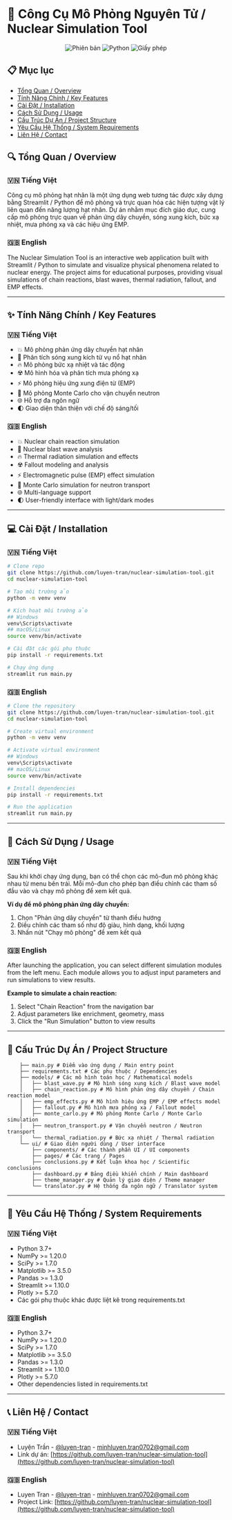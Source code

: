 # 🚀 Công Cụ Mô Phỏng Nguyên Tử / Nuclear Simulation Tool

<p align="center">
  <img src="https://img.shields.io/badge/Version-1.0-blue.svg" alt="Phiên bản"/>
  <img src="https://img.shields.io/badge/Python-3.7+-green.svg" alt="Python"/>
  <img src="https://img.shields.io/badge/License-MIT-orange.svg" alt="Giấy phép"/>
</p>

## 📋 Mục lục
- [Tổng Quan / Overview](#tổng-quan--overview)
- [Tính Năng Chính / Key Features](#tính-năng-chính--key-features)
- [Cài Đặt / Installation](#cài-đặt--installation)
- [Cách Sử Dụng / Usage](#cách-sử-dụng--usage)
- [Cấu Trúc Dự Án / Project Structure](#cấu-trúc-dự-án--project-structure)
- [Yêu Cầu Hệ Thống / System Requirements](#yêu-cầu-hệ-thống--system-requirements)
- [Liên Hệ / Contact](#liên-hệ--contact)

## 🔍 Tổng Quan / Overview

### 🇻🇳 Tiếng Việt
Công cụ mô phỏng hạt nhân là một ứng dụng web tương tác được xây dựng bằng Streamlit / Python để mô phỏng và trực quan hóa các hiện tượng vật lý liên quan đến năng lượng hạt nhân. Dự án nhằm mục đích giáo dục, cung cấp mô phỏng trực quan về phản ứng dây chuyền, sóng xung kích, bức xạ nhiệt, mưa phóng xạ và các hiệu ứng EMP.

### 🇬🇧 English
The Nuclear Simulation Tool is an interactive web application built with Streamlit / Python to simulate and visualize physical phenomena related to nuclear energy. The project aims for educational purposes, providing visual simulations of chain reactions, blast waves, thermal radiation, fallout, and EMP effects.

---

## ✨ Tính Năng Chính / Key Features

### 🇻🇳 Tiếng Việt
- 💥 Mô phỏng phản ứng dây chuyền hạt nhân
- 🌊 Phân tích sóng xung kích từ vụ nổ hạt nhân
- 🔥 Mô phỏng bức xạ nhiệt và tác động
- ☢️ Mô hình hóa và phân tích mưa phóng xạ
- ⚡ Mô phỏng hiệu ứng xung điện từ (EMP)
- 🎲 Mô phỏng Monte Carlo cho vận chuyển neutron
- 🌐 Hỗ trợ đa ngôn ngữ
- 🌓 Giao diện thân thiện với chế độ sáng/tối

### 🇬🇧 English
- 💥 Nuclear chain reaction simulation
- 🌊 Nuclear blast wave analysis
- 🔥 Thermal radiation simulation and effects
- ☢️ Fallout modeling and analysis
- ⚡ Electromagnetic pulse (EMP) effect simulation
- 🎲 Monte Carlo simulation for neutron transport
- 🌐 Multi-language support
- 🌓 User-friendly interface with light/dark modes

---

## 💻 Cài Đặt / Installation

### 🇻🇳 Tiếng Việt
```bash
# Clone repo
git clone https://github.com/luyen-tran/nuclear-simulation-tool.git
cd nuclear-simulation-tool

# Tạo môi trường ảo
python -m venv venv

# Kích hoạt môi trường ảo
## Windows
venv\Scripts\activate
## macOS/Linux
source venv/bin/activate

# Cài đặt các gói phụ thuộc
pip install -r requirements.txt

# Chạy ứng dụng
streamlit run main.py
```

### 🇬🇧 English
```bash
# Clone the repository
git clone https://github.com/luyen-tran/nuclear-simulation-tool.git
cd nuclear-simulation-tool

# Create virtual environment
python -m venv venv

# Activate virtual environment
## Windows
venv\Scripts\activate
## macOS/Linux
source venv/bin/activate

# Install dependencies
pip install -r requirements.txt

# Run the application
streamlit run main.py
```

---

## 📝 Cách Sử Dụng / Usage

### 🇻🇳 Tiếng Việt
Sau khi khởi chạy ứng dụng, bạn có thể chọn các mô-đun mô phỏng khác nhau từ menu bên trái. Mỗi mô-đun cho phép bạn điều chỉnh các tham số đầu vào và chạy mô phỏng để xem kết quả.

**Ví dụ để mô phỏng phản ứng dây chuyền:**
1. Chọn "Phản ứng dây chuyền" từ thanh điều hướng
2. Điều chỉnh các tham số như độ giàu, hình dạng, khối lượng
3. Nhấn nút "Chạy mô phỏng" để xem kết quả

### 🇬🇧 English
After launching the application, you can select different simulation modules from the left menu. Each module allows you to adjust input parameters and run simulations to view results.

**Example to simulate a chain reaction:**
1. Select "Chain Reaction" from the navigation bar
2. Adjust parameters like enrichment, geometry, mass
3. Click the "Run Simulation" button to view results

---

## 📁 Cấu Trúc Dự Án / Project Structure
```
    ├── main.py # Điểm vào ứng dụng / Main entry point
    ├── requirements.txt # Các phụ thuộc / Dependencies
    ├── models/ # Các mô hình toán học / Mathematical models
    │   ├── blast_wave.py # Mô hình sóng xung kích / Blast wave model
    │   ├── chain_reaction.py # Mô hình phản ứng dây chuyền / Chain reaction model
    │   ├── emp_effects.py # Mô hình hiệu ứng EMP / EMP effects model
    │   ├── fallout.py # Mô hình mưa phóng xạ / Fallout model
    │   ├── monte_carlo.py # Mô phỏng Monte Carlo / Monte Carlo simulation
    │   ├── neutron_transport.py # Vận chuyển neutron / Neutron transport
    │   └── thermal_radiation.py # Bức xạ nhiệt / Thermal radiation
    └── ui/ # Giao diện người dùng / User interface
        ├── components/ # Các thành phần UI / UI components
        ├── pages/ # Các trang / Pages
        ├── conclusions.py # Kết luận khoa học / Scientific conclusions
        ├── dashboard.py # Bảng điều khiển chính / Main dashboard
        ├── theme_manager.py # Quản lý giao diện / Theme manager
        └── translator.py # Hệ thống đa ngôn ngữ / Translator system
```

---

## 🔧 Yêu Cầu Hệ Thống / System Requirements

### 🇻🇳 Tiếng Việt
- Python 3.7+
- NumPy >= 1.20.0
- SciPy >= 1.7.0
- Matplotlib >= 3.5.0
- Pandas >= 1.3.0
- Streamlit >= 1.10.0
- Plotly >= 5.7.0
- Các gói phụ thuộc khác được liệt kê trong requirements.txt

### 🇬🇧 English
- Python 3.7+
- NumPy >= 1.20.0
- SciPy >= 1.7.0
- Matplotlib >= 3.5.0
- Pandas >= 1.3.0
- Streamlit >= 1.10.0
- Plotly >= 5.7.0
- Other dependencies listed in requirements.txt

---

## 📞 Liên Hệ / Contact

### 🇻🇳 Tiếng Việt
- Luyện Trần - [@luyen-tran](https://github.com/luyen-tran) - minhluyen.tran0702@gmail.com
- Link dự án: [https://github.com/luyen-tran/nuclear-simulation-tool](https://github.com/luyen-tran/nuclear-simulation-tool)

### 🇬🇧 English
- Luyen Tran - [@luyen-tran](https://github.com/luyen-tran) - minhluyen.tran0702@gmail.com
- Project Link: [https://github.com/luyen-tran/nuclear-simulation-tool](https://github.com/luyen-tran/nuclear-simulation-tool)
